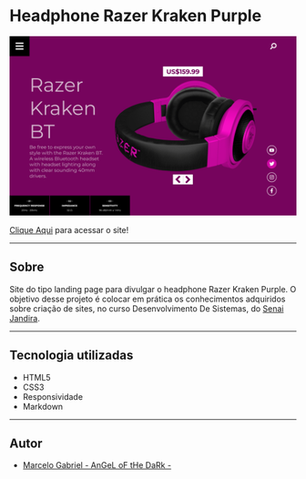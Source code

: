 # Headphone Razer Kraken Purple

![](./img/screenshot.png)

[Clique Aqui](https://ikaris43.github.io/headphone-purple/) para acessar o site!

---

## Sobre
Site do tipo landing page para divulgar o headphone Razer Kraken Purple.
O objetivo desse projeto é colocar em prática os conhecimentos adquiridos sobre criação de sites, no curso Desenvolvimento De Sistemas, do [Senai Jandira](https://jandira.sp.senai.br/).

---

## Tecnologia utilizadas
- HTML5
- CSS3
- Responsividade
- Markdown

---

## Autor
- [Marcelo Gabriel - AnGeL oF tHe DaRk -](https://github.com/Ikaris43)